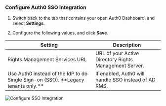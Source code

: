 ### Configure Auth0 SSO Integration

1. Switch back to the tab that contains your open Auth0 Dashboard, and select **Settings**.

2. Configure the following values, and click **Save**.

<table class="table">
    <thead>
        <tr>
            <th><strong>Setting</strong></th>
            <th><strong>Description</strong></th>
        </tr>
    </thead>
    <tbody>
        <tr>
           <td>Rights Management Services URL</td>
            <td>URL of your Active Directory Rights Management Server.</td>
        </tr>
        <tr>
            <td>Use Auth0 instead of the IdP to do Single Sign-on (SSO). **Legacy tenants only.**</td>
            <td>If enabled, Auth0 will handle SSO instead of AD RMS.</td>
        </tr>
    </tbody>
</table>

![Configure SSO Integration](https://auth0.com/docs/media/articles/dashboard/sso-integrations/settings-ad-rms.png)
